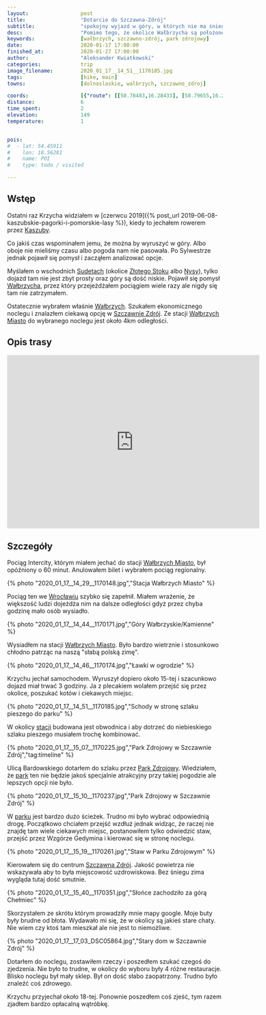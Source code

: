 ```yaml
---
layout:                 post
title:                  "Dotarcie do Szczawna-Zdrój"
subtitle:               "spokojny wyjazd w góry, w których nie ma śniegu podczas polskiej zimy"
desc:                   "Pomimo tego, że okolice Wałbrzycha są położone stosunkowo wysoko, to i tak wiedzieliśmy że nie ma co liczyć na śnieg. To miał być bardzo spokojny wyjazd bez żadnego istotnego celu."
keywords:               [wałbrzych, szczawno-zdrój, park zdrojowy]
date:                   2020-01-17 17:00:00
finished_at:            2020-01-27 17:00:00
author:                 "Aleksander Kwiatkowski"
categories:             trip
image_filename:         2020_01_17__14_51__1170185.jpg
tags:                   [hike, main]
towns:                  [dolnoslaskie, walbrzych, szczawno_zdroj]

coords:                 [{"route": [[50.78483,16.28433], [50.79655,16.26613], [50.80053,16.25068]], "type": "hike"}]
distance:               6
time_spent:             2
elevation:              149
temperature:            1          


pois:
#  - lat: 54.45911
#    lon: 18.56281
#    name: POI
#    type: todo / visited

---
```


[wiki-kaszuby]: https://pl.wikipedia.org/wiki/Kaszuby
[wiki-sudety]: https://pl.wikipedia.org/wiki/Sudety
[wiki-zloty-stok]: https://pl.wikipedia.org/wiki/Z%C5%82oty_Stok
[wiki-nysa]: https://pl.wikipedia.org/wiki/Nysa
[wiki-walbrzych]: https://pl.wikipedia.org/wiki/Wa%C5%82brzych
[wiki-szczawno-zdroj]: https://pl.wikipedia.org/wiki/Szczawno-Zdr%C3%B3j
[wiki-walbrzych-miasto]: https://pl.wikipedia.org/wiki/Wa%C5%82brzych_Miasto
[wiki-wroclaw]: https://pl.wikipedia.org/wiki/Wroc%C5%82aw
[wiki-park-zdrojowy]: https://pl.wikipedia.org/wiki/Park_Zdrojowy_im._Henryka_Wieniawskiego_w_Szczawnie-Zdroju

## Wstęp

Ostatni raz Krzycha widziałem w
[czerwcu 2019]({% post_url 2019-06-08-kaszubskie-pagorki-i-pomorskie-lasy %}),
kiedy to jechałem rowerem przez [Kaszuby][wiki-kaszuby].

Co jakiś czas wspominałem jemu, że można by wyruszyć w góry. Albo oboje nie
mieliśmy czasu albo pogoda nam nie pasowała. Po Sylwestrze jednak pojawił się
pomysł i zacząłem analizować opcje.

Myślałem o wschodnich [Sudetach][wiki-sudety] (okolice
[Złotego Stoku][wiki-zloty-stok] albo [Nysy][wiki-nysa]), tylko dojazd tam nie
jest zbyt prosty oraz góry są dość niskie. Pojawił się pomysł
[Wałbrzycha][wiki-walbrzych], przez który przejeżdżałem pociągiem wiele razy
ale nigdy się tam nie zatrzymałem.

Ostatecznie wybrałem właśnie [Wałbrzych][wiki-walbrzych]. Szukałem ekonomicznego
noclegu i znalazłem ciekawą opcję w [Szczawnie Zdrój][wiki-szczawno-zdroj].
Ze stacji [Wałbrzych Miasto][wiki-walbrzych-miasto] do wybranego noclegu jest około 4km
odległości.

## Opis trasy

<iframe height='405' width='590' frameborder='0' allowtransparency='true' scrolling='no' src='https://www.strava.com/activities/3027703073/embed/111725e2a023429551c8644194d5161a0f331c3d'></iframe>

## Szczegóły

Pociąg Intercity, którym miałem jechać do stacji
[Wałbrzych Miasto][wiki-walbrzych-miasto], był opóźniony o 60 minut. Anulowałem
bilet i wybrałem pociąg regionalny.

{% photo "2020_01_17__14_29__1170148.jpg","Stacja Wałbrzych Miasto" %}

Pociąg ten we [Wrocławiu][wiki-wroclaw] szybko się zapełnił. Miałem wrażenie, że
większość ludzi dojeżdża nim na dalsze odległości gdyż przez chyba godzinę
mało osób wysiadło.

{% photo "2020_01_17__14_44__1170171.jpg","Góry Wałbrzyskie/Kamienne" %}

Wysiadłem na stacji [Wałbrzych Miasto][wiki-walbrzych-miasto]. Było bardzo
wietrznie i stosunkowo chłodno patrząc na naszą "słabą polską zimę".

{% photo "2020_01_17__14_46__1170174.jpg","Ławki w ogrodzie" %}

Krzychu jechał samochodem. Wyruszył dopiero około 15-tej i szacunkowo dojazd miał
trwać 3 godziny. Ja z plecakiem wolałem przejść się przez okolice, poszukać kotów i
ciekawych miejsc.

{% photo "2020_01_17__14_51__1170185.jpg","Schody w stronę szlaku pieszego do parku" %}

W okolicy [stacji][wiki-walbrzych-miasto]
budowana jest obwodnica i aby dotrzeć do niebieskiego szlaku pieszego
musiałem trochę kombinować.

{% photo "2020_01_17__15_07__1170225.jpg","Park Zdrojowy w Szczawnie Zdrój","tag:timeline" %}

Ulicą Bardowskiego dotarłem do szlaku przez [Park Zdrojowy][wiki-park-zdrojowy].
Wiedziałem, że [park][wiki-park-zdrojowy] ten nie będzie jakoś specjalnie
atrakcyjny przy takiej pogodzie ale lepszych opcji nie było.

{% photo "2020_01_17__15_10__1170237.jpg","Park Zdrojowy w Szczawnie Zdrój" %}

W [parku][wiki-park-zdrojowy] jest bardzo dużo ścieżek. Trudno mi było wybrać
odpowiednią drogę. Początkowo chciałem przejść wzdłuż jednak widząc, że
raczej nie znajdę tam wiele ciekawych miejsc, postanowiłem tylko odwiedzić staw,
przejść przez Wzgórze Gedymina i kierować się w stronę noclegu.

{% photo "2020_01_17__15_19__1170261.jpg","Staw w Parku Zdrojowym" %}

Kierowałem się do centrum [Szczawna Zdrój][wiki-szczawno-zdroj].
Jakość powietrza nie wskazywała aby to była miejscowość uzdrowiskowa. Bez
śniegu zima wygląda tutaj dość smutnie.

{% photo "2020_01_17__15_40__1170351.jpg","Słońce zachodziło za górą Chełmiec" %}

Skorzystałem ze skrótu którym prowadziły mnie mapy google. Moje buty były
brudne od błota. Wydawało mi się, że w okolicy są jakieś stare chaty.
Nie wiem czy ktoś tam mieszkał ale nie jest to niemożliwe.

{% photo "2020_01_17__17_03_DSC05864.jpg","Stary dom w Szczawnie Zdrój" %}

Dotarłem do noclegu, zostawiłem rzeczy i poszedłem szukać czegoś do zjedzenia.
Nie było to trudne, w okolicy do wyboru były 4 różne restauracje. Blisko noclegu był
mały sklep. Był on dość słabo zaopatrzony. Trudno było znaleźć coś zdrowego.

Krzychu przyjechał około 18-tej. Ponownie poszedłem coś zjeść, tym razem
zjadłem bardzo opłacalną wątróbkę.
